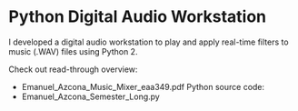 # Python Digital Audio Workstation
I developed a digital audio workstation to play and apply real-time filters to music (.WAV) files using Python 2.

Check out read-through overview:
- Emanuel_Azcona_Music_Mixer_eaa349.pdf
Python source code:
- Emanuel_Azcona_Semester_Long.py
